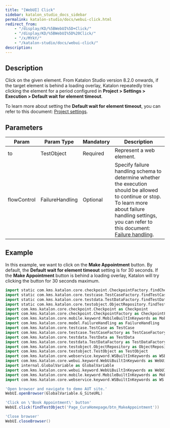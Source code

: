 ```yaml
---
title: "[WebUI] Click" 
sidebar: katalon_studio_docs_sidebar
permalink: katalon-studio/docs/webui-click.html 
redirect_from:
    - "/display/KD/%5BWebUI%5D+Click/"
    - "/display/KD/%5BWebUI%5D%20Click/"
    - "/x/MYkY/"
    - "/katalon-studio/docs/webui-click/"
description: 
---
```


## Description

Click on the given element. From Katalon Studio version 8.2.0 onwards, if the target element is behind a loading overlay, Katalon repeatedly tries clicking the element for a period configured in **Project > Settings > Execution > Default wait for element timeout**.

To learn more about setting the **Default wait for element timeout**, you can refer to this document: [Project settings](https://docs.katalon.com/katalon-studio/docs/execution-settings.html#default-execution-settings).

## Parameters

| Param | Param Type | Mandatory | Description |
| --- | --- | --- | --- |
| to | TestObject | Required | Represent a web element. |
| flowControl | FailureHandling | Optional | Specify failure handling schema to determine whether the execution should be allowed to continue or stop. To learn more about failure handling settings, you can refer to this document: [Failure handling](https://docs.katalon.com/katalon-studio/docs/failure-handling.html#default-failure-handlingbehavior). |

## Example

In this example, we want to click on the **Make Appointment** button. By default, the **Default wait for element timeout** setting is for 30 seconds. If the **Make Appointment** button is behind a loading overlay, Katalon will try clicking the button for 30 seconds maximum.

```groovy
import static com.kms.katalon.core.checkpoint.CheckpointFactory.findCheckpoint
import static com.kms.katalon.core.testcase.TestCaseFactory.findTestCase
import static com.kms.katalon.core.testdata.TestDataFactory.findTestData
import static com.kms.katalon.core.testobject.ObjectRepository.findTestObject
import com.kms.katalon.core.checkpoint.Checkpoint as Checkpoint
import com.kms.katalon.core.checkpoint.CheckpointFactory as CheckpointFactory
import com.kms.katalon.core.mobile.keyword.MobileBuiltInKeywords as MobileBuiltInKeywords
import com.kms.katalon.core.model.FailureHandling as FailureHandling
import com.kms.katalon.core.testcase.TestCase as TestCase
import com.kms.katalon.core.testcase.TestCaseFactory as TestCaseFactory
import com.kms.katalon.core.testdata.TestData as TestData
import com.kms.katalon.core.testdata.TestDataFactory as TestDataFactory
import com.kms.katalon.core.testobject.ObjectRepository as ObjectRepository
import com.kms.katalon.core.testobject.TestObject as TestObject
import com.kms.katalon.core.webservice.keyword.WSBuiltInKeywords as WSBuiltInKeywords
import com.kms.katalon.core.webui.keyword.WebUiBuiltInKeywords as WebUiBuiltInKeywords
import internal.GlobalVariable as GlobalVariable
import com.kms.katalon.core.webui.keyword.WebUiBuiltInKeywords as WebUI
import com.kms.katalon.core.mobile.keyword.MobileBuiltInKeywords as Mobile
import com.kms.katalon.core.webservice.keyword.WSBuiltInKeywords as WS

'Open browser and navigate to demo AUT site.'
WebUI.openBrowser(GlobalVariable.G_SiteURL)

'Click on \'Book Appointment\' button'
WebUI.click(findTestObject('Page_CuraHomepage/btn_MakeAppointment'))

'Close browser'
WebUI.closeBrowser()
```